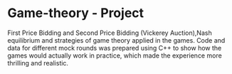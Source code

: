 # Game-theory - Project
First Price Bidding and Second Price Bidding (Vickerey Auction),Nash equilibrium and strategies of game theory applied in the games.
Code and data for different mock rounds was prepared using C++ to show how the games would actually work in practice, which made the experience more thrilling and realistic.
